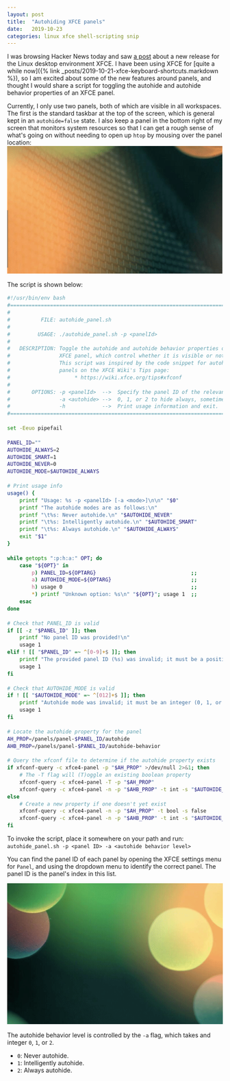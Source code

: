 ```yaml
---
layout: post
title:  "Autohiding XFCE panels"
date:   2019-10-23
categories: linux xfce shell-scripting snip
---
```


I was browsing Hacker News today and saw [a post](https://simon.shimmerproject.org/2019/10/19/xfce-4-15-development-phase-starting/) about a new release for the Linux desktop environment XFCE.
I have been using XFCE for [quite a while now]({% link _posts/2019-10-21-xfce-keyboard-shortcuts.markdown %}), so I am excited about some of the new features around panels, and thought I would share a script for toggling the autohide and autohide behavior properties of an XFCE panel.

Currently, I only use two panels, both of which are visible in all workspaces.
The first is the standard taskbar at the top of the screen, which is general kept in an `autohide=false` state.
I also keep a panel in the bottom right of my screen that monitors system resources so that I can get a rough sense of what's going on without needing to open up `htop` by mousing over the panel location:
![Demonstration of mousing over the resource-monitor panel](/assets/resource-monitor-panel-autohide.gif)

The script is shown below:

```bash
#!/usr/bin/env bash
#===============================================================================
#
#          FILE: autohide_panel.sh
#
#         USAGE: ./autohide_panel.sh -p <panelId>
#
#   DESCRIPTION: Toggle the autohide and autohide behavior properties of an
#                XFCE panel, which control whether it is visible or not.
#                This script was inspired by the code snippet for autohiding
#                panels on the XFCE Wiki's Tips page:
#                     * https://wiki.xfce.org/tips#xfconf
#
#       OPTIONS: -p <panelId>  -->  Specify the panel ID of the relevant panel.
#                -a <autohide> -->  0, 1, or 2 to hide always, sometimes, or never.
#                -h            -->  Print usage information and exit.
#===============================================================================

set -Eeuo pipefail

PANEL_ID=""
AUTOHIDE_ALWAYS=2
AUTOHIDE_SMART=1
AUTOHIDE_NEVER=0
AUTOHIDE_MODE=$AUTOHIDE_ALWAYS

# Print usage info
usage() {
    printf "Usage: %s -p <panelId> [-a <mode>]\n\n" "$0"
    printf "The autohide modes are as follows:\n"
    printf "\t%s: Never autohide.\n" "$AUTOHIDE_NEVER"
    printf "\t%s: Intelligently autohide.\n" "$AUTOHIDE_SMART"
    printf "\t%s: Always autohide.\n" "$AUTOHIDE_ALWAYS"
    exit "$1"
}

while getopts ":p:h:a:" OPT; do
    case "${OPT}" in
        p) PANEL_ID=${OPTARG}                               ;;
        a) AUTOHIDE_MODE=${OPTARG}                          ;;
        h) usage 0                                          ;;
        *) printf "Unknown option: %s\n" "${OPT}"; usage 1  ;;
    esac
done

# Check that PANEL_ID is valid
if [[ -z "$PANEL_ID" ]]; then
    printf "No panel ID was provided!\n"
    usage 1
elif ! [[ "$PANEL_ID" =~ ^[0-9]+$ ]]; then
    printf "The provided panel ID (%s) was invalid; it must be a positive integer.\n" "$PANEL_ID"
    usage 1
fi

# Check that AUTOHIDE_MODE is valid
if ! [[ "$AUTOHIDE_MODE" =~ ^[012]+$ ]]; then
    printf "Autohide mode was invalid; it must be an integer (0, 1, or 2).\n"
    usage 1
fi

# Locate the autohide property for the panel
AH_PROP=/panels/panel-$PANEL_ID/autohide
AHB_PROP=/panels/panel-$PANEL_ID/autohide-behavior

# Query the xfconf file to determine if the autohide property exists
if xfconf-query -c xfce4-panel -p "$AH_PROP" >/dev/null 2>&1; then
    # The -T flag will (T)oggle an existing boolean property
    xfconf-query -c xfce4-panel -T -p "$AH_PROP"
    xfconf-query -c xfce4-panel -n -p "$AHB_PROP" -t int -s "$AUTOHIDE_MODE"
else
    # Create a new property if one doesn't yet exist
    xfconf-query -c xfce4-panel -n -p "$AH_PROP" -t bool -s false
    xfconf-query -c xfce4-panel -n -p "$AHB_PROP" -t int -s "$AUTOHIDE_MODE"
fi
```

To invoke the script, place it somewhere on your path and run: `autohide_panel.sh -p <panel ID> -a <autohide behavior level>`

You can find the panel ID of each panel by opening the XFCE settings menu for `Panel`, and using the dropdown menu to identify the correct panel. The panel ID is the panel's index in this list.

![Finding the panel ID](/assets/finding-panel-id.gif)

The autohide behavior level is controlled by the `-a` flag, which takes and integer `0`, `1`, or `2`.

* `0`: Never autohide.
* `1`: Intelligently autohide.
* `2`: Always autohide.
